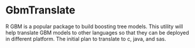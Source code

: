 # GbmTranslate
R GBM is a popular package to build boosting tree models. This utility will help translate GBM models to other languages so that they can be deployed in different platform. The initial plan to translate to c, java, and sas.
